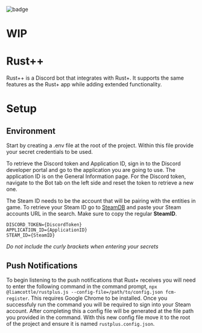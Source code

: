 ![badge](https://img.shields.io/endpoint?url=https://gist.githubusercontent.com/christiangrothaus/831eac19a71961961077dfb8d00f7224/raw/jest-coverage.json)

# WIP

# Rust++

Rust++ is a Discord bot that integrates with Rust+.  It supports the same features as the Rust+ app while adding extended functionality.

# Setup

## Environment

Start by creating a .env file at the root of the project. Within this file provide your secret credentials to be used. 

To retrieve the Discord token and Application ID, sign in to the Discord developer portal and go to the application you are going to use. The application ID is on the General Information page. For the Discord token, navigate to the Bot tab on the left side and reset the token to retrieve a new one.

The Steam ID needs to be the account that will be pairing with the entities in game. To retrieve your Steam ID go to [SteamDB](steamdb.info) and paste your Steam accounts URL in the search. Make sure to copy the regular **SteamID**.

```
DISCORD_TOKEN={DiscordToken}
APPLICATION_ID={ApplicationID}
STEAM_ID={SteamID}
```
<em>Do not include the curly brackets when entering your secrets</em>

## Push Notifications

To begin listening to the push notifications that Rust+ receives you will need to enter the following command in the command prompt, `npx @liamcottle/rustplus.js --config-file=/path/to/config.json fcm-register`. This requires Google Chrome to be installed. Once you successfuly run the command you will be required to sign into your Steam account. After completing this a config file will be generated at the file path you provided in the command. With this new config file move it to the root of the project and ensure it is named `rustplus.config.json`.
